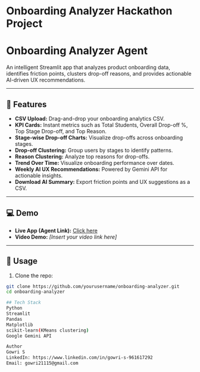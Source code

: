 # Onboarding Analyzer Hackathon Project
# Onboarding Analyzer Agent

An intelligent Streamlit app that analyzes product onboarding data, identifies friction points, clusters drop-off reasons, and provides actionable AI-driven UX recommendations.

---

## 🚀 Features

- **CSV Upload:** Drag-and-drop your onboarding analytics CSV.  
- **KPI Cards:** Instant metrics such as Total Students, Overall Drop-off %, Top Stage Drop-off, and Top Reason.  
- **Stage-wise Drop-off Charts:** Visualize drop-offs across onboarding stages.  
- **Drop-off Clustering:** Group users by stages to identify patterns.  
- **Reason Clustering:** Analyze top reasons for drop-offs.  
- **Trend Over Time:** Visualize onboarding performance over dates.  
- **Weekly AI UX Recommendations:** Powered by Gemini API for actionable insights.  
- **Download AI Summary:** Export friction points and UX suggestions as a CSV.

---

## 💻 Demo

- **Live App (Agent Link):** [Click here](https://app-analyzer-jdu6lwbaifbrqxtwxdrfer.streamlit.app/)  
- **Video Demo:** *[Insert your video link here]*

---

## 📂 Usage

1. Clone the repo:

```bash
git clone https://github.com/yourusername/onboarding-analyzer.git
cd onboarding-analyzer

## Tech Stack
Python
Streamlit
Pandas
Matplotlib
scikit-learn(KMeans clustering)
Google Gemini API

Author
Gowri S
LinkedIn: https://www.linkedin.com/in/gowri-s-961617292
Email: gowri21115@gmail.com
